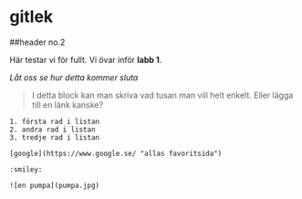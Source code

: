 # gitlek
##header no.2

Här testar vi för fullt. 
Vi övar inför **labb 1**.

*Låt oss se hur detta kommer sluta*

> I detta block kan man skriva vad tusan man vill helt enkelt. Eller lägga till en länk kanske? 

```
1. första rad i listan
2. andra rad i listan
3. tredje rad i listan

[google](https://www.google.se/ "allas favoritsida")

:smiley:

![en pumpa](pumpa.jpg)
